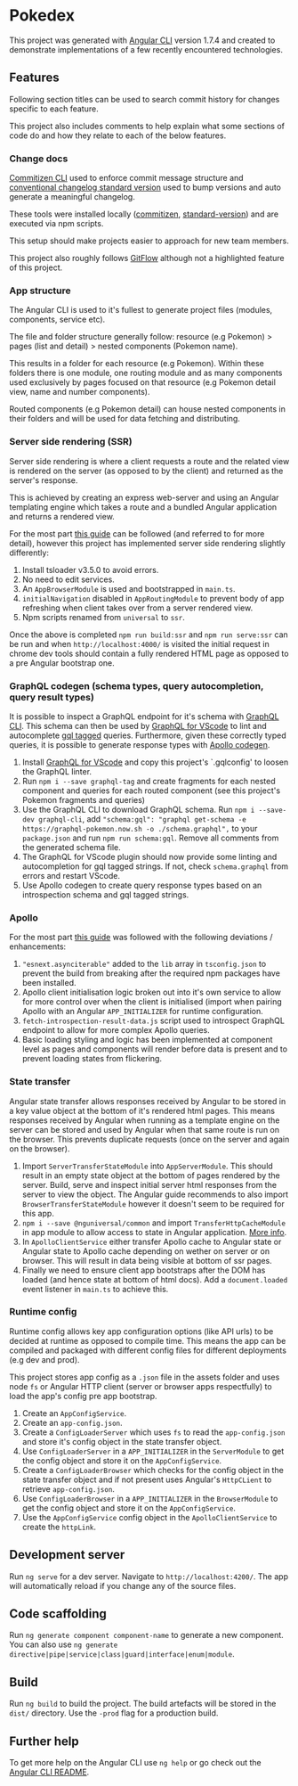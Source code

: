 # Pokedex

This project was generated with [Angular CLI](https://github.com/angular/angular-cli) version 1.7.4 and created to demonstrate implementations of a few recently encountered technologies.

## Features

Following section titles can be used to search commit history for changes specific to each feature.

This project also includes comments to help explain what some sections of code do and how they relate to each of the below features.

### Change docs

[Commitizen CLI](https://github.com/commitizen/cz-cli) used to enforce commit message structure and [conventional changelog standard version](https://github.com/conventional-changelog/standard-version) used to bump versions and auto generate a meaningful changelog.

These tools were installed locally ([commitizen](https://github.com/commitizen/cz-cli#optional-install-and-run-commitizen-locally), [standard-version](https://github.com/conventional-changelog/standard-version)) and are executed via npm scripts.

This setup should make projects easier to approach for new team members.

This project also roughly follows [GitFlow](https://datasift.github.io/gitflow/IntroducingGitFlow.html) although not a highlighted feature of this project.

### App structure

The Angular CLI is used to it's fullest to generate project files (modules, components, service etc).

The file and folder structure generally follow: resource (e.g Pokemon) > pages (list and detail) > nested components (Pokemon name).

This results in a folder for each resource (e.g Pokemon). Within these folders there is one module, one routing module and as many components used exclusively by pages focused on that resource (e.g Pokemon detail view, name and number components).

Routed components (e.g Pokemon detail) can house nested components in their folders and will be used for data fetching and distributing.

### Server side rendering (SSR)

Server side rendering is where a client requests a route and the related view is rendered on the server (as opposed to by the client) and returned as the server's response.

This is achieved by creating an express web-server and using an Angular templating engine which takes a route and a bundled Angular application and returns a rendered view.

For the most part [this guide](https://angular.io/guide/universal) can be followed (and referred to for more detail), however this project has implemented server side rendering slightly differently:

1. Install tsloader v3.5.0 to avoid errors.
2. No need to edit services.
3. An `AppBrowserModule` is used and bootstrapped in `main.ts`.
4. `initialNavigation` disabled in `AppRoutingModule` to prevent body of app refreshing when client takes over from a server rendered view.
5. Npm scripts renamed from `universal` to `ssr`.

Once the above is completed `npm run build:ssr` and `npm run serve:ssr` can be run and when `http://localhost:4000/` is visited the initial request in chrome dev tools should contain a fully rendered HTML page as opposed to a pre Angular bootstrap one.

### GraphQL codegen (schema types, query autocompletion, query result types)

It is possible to inspect a GraphQL endpoint for it's schema with [GraphQL CLI](https://github.com/graphql-cli/graphql-cli). This schema can then be used by [GraphQL for VScode](https://marketplace.visualstudio.com/items?itemName=kumar-harsh.graphql-for-vscode) to lint and autocomplete [gql tagged](https://github.com/apollographql/graphql-tag) queries. Furthermore, given these correctly typed queries, it is possible to generate response types with [Apollo codegen](https://github.com/apollographql/apollo-codegen).

1. Install [GraphQL for VScode](https://marketplace.visualstudio.com/items?itemName=kumar-harsh.graphql-for-vscode) and copy this project's `.gqlconfig' to loosen the GraphQL linter.
2. Run `npm i --save graphql-tag` and create fragments for each nested component and queries for each routed component (see this project's Pokemon fragments and queries)
3. Use the GraphQL CLI to download GraphQL schema. Run `npm i --save-dev graphql-cli`, add `"schema:gql": "graphql get-schema -e https://graphql-pokemon.now.sh -o ./schema.graphql",` to your `package.json` and run `npm run schema:gql`. Remove all comments from the generated schema file.
4. The GraphQL for VScode plugin should now provide some linting and autocompletion for gql tagged strings. If not, check `schema.graphql` from errors and restart VScode.
5. Use Apollo codegen to create query response types based on an introspection schema and gql tagged strings.

### Apollo

For the most part [this guide](https://www.apollographql.com/docs/angular/basics/setup.html) was followed with the following deviations / enhancements:

1. `"esnext.asynciterable"` added to the `lib` array in `tsconfig.json` to prevent the build from breaking after the required npm packages have been installed.
2. Apollo client initialisation logic broken out into it's own service to allow for more control over when the client is initialised (import when pairing Apollo with an Angular `APP_INITIALIZER` for runtime configuration.
3. `fetch-introspection-result-data.js` script used to introspect GraphQL endpoint to allow for more complex Apollo queries.
4. Basic loading styling and logic has been implemented at component level as pages and components will render before data is present and to prevent loading states from flickering.

### State transfer

Angular state transfer allows responses received by Angular to be stored in a key value object at the bottom of it's rendered html pages. This means responses received by Angular when running as a template engine on the server can be stored and used by Angular when that same route is run on the browser. This prevents duplicate requests (once on the server and again on the browser).

1. Import `ServerTransferStateModule` into `AppServerModule`. This should result in an empty state object at the bottom of pages rendered by the server. Build, serve and inspect initial server html responses from the server to view the object. The Angular guide recommends to also import `BrowserTransferStateModule` however it doesn't seem to be required for this app.
2. `npm i --save @nguniversal/common` and import `TransferHttpCacheModule` in app module to allow access to state in Angular application. [More info](https://github.com/angular/universal/tree/master/modules/common).
3. In `ApolloClientService` either transfer Apollo cache to Angular state or Angular state to Apollo cache depending on wether on server or on browser. This will result in data being visible at bottom of ssr pages.
4. Finally we need to ensure client app bootstraps after the DOM has loaded (and hence state at bottom of html docs). Add a `document.loaded` event listener in `main.ts` to achieve this.

### Runtime config

Runtime config allows key app configuration options (like API urls) to be decided at runtime as opposed to compile time. This means the app can be compiled and packaged with different config files for different deployments (e.g dev and prod).

This project stores app config as a `.json` file in the assets folder and uses node `fs` or Angular HTTP client (server or browser apps respectfully) to load the app's config pre app bootstrap.

1. Create an `AppConfigService`.
2. Create an `app-config.json`.
3. Create a `ConfigLoaderServer` which uses `fs` to read the `app-config.json` and store it's config object in the state transfer object.
4. Use `ConfigLoaderServer` in a `APP_INITIALIZER` in the `ServerModule` to get the config object and store it on the `AppConfigService`.
5. Create a `ConfigLoaderBrowser` which checks for the config object in the state transfer object and if not present uses Angular's `HttpCLient` to retrieve `app-config.json`.
6. Use `ConfigLoaderBrowser` in a `APP_INITIALIZER` in the `BrowserModule` to get the config object and store it on the `AppConfigService`.
7. Use the `AppConfigService` config object in the `ApolloClientService` to create the `httpLink`.

## Development server

Run `ng serve` for a dev server. Navigate to `http://localhost:4200/`. The app will automatically reload if you change any of the source files.

## Code scaffolding

Run `ng generate component component-name` to generate a new component. You can also use `ng generate directive|pipe|service|class|guard|interface|enum|module`.

## Build

Run `ng build` to build the project. The build artefacts will be stored in the `dist/` directory. Use the `-prod` flag for a production build.

## Further help

To get more help on the Angular CLI use `ng help` or go check out the [Angular CLI README](https://github.com/angular/angular-cli/blob/master/README.md).
